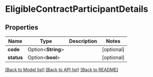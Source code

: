 # EligibleContractParticipantDetails

## Properties

Name | Type | Description | Notes
------------ | ------------- | ------------- | -------------
**code** | Option<**String**> |  | [optional]
**status** | Option<**bool**> |  | [optional]

[[Back to Model list]](../README.md#documentation-for-models) [[Back to API list]](../README.md#documentation-for-api-endpoints) [[Back to README]](../README.md)
